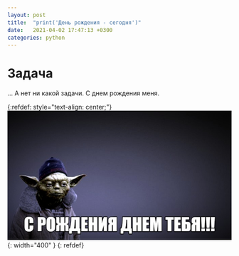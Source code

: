 ```yaml
---
layout: post
title:  "print('День рождения - сегодня')"
date:   2021-04-02 17:47:13 +0300
categories: python
---
```


# Задача
...
А нет ни какой задачи. С днем рождения меня.

{:refdef: style="text-align: center;"}
![ich bin ja ja](assets/images/birthday_mem_13.jpg){: width="400" }
{: refdef}
